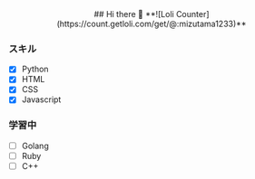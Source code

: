 <div style="text-align: center;">
## Hi there 👋
**![Loli Counter](https://count.getloli.com/get/@:mizutama1233)**
</div>


### スキル

- [x] Python
- [x] HTML
- [x] CSS
- [x] Javascript

### 学習中

- [ ] Golang
- [ ] Ruby
- [ ] C++
